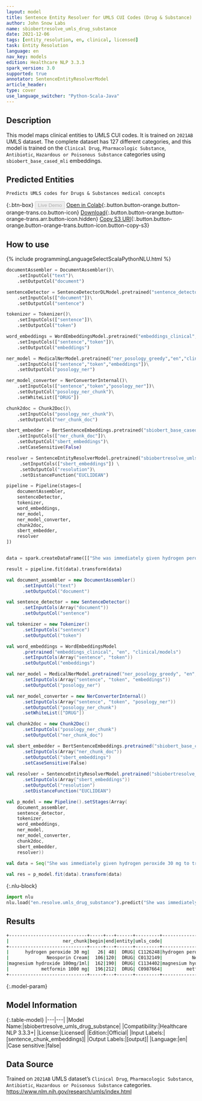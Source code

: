 ```yaml
---
layout: model
title: Sentence Entity Resolver for UMLS CUI Codes (Drug & Substance)
author: John Snow Labs
name: sbiobertresolve_umls_drug_substance
date: 2021-12-06
tags: [entity_resolution, en, clinical, licensed]
task: Entity Resolution
language: en
nav_key: models
edition: Healthcare NLP 3.3.3
spark_version: 3.0
supported: true
annotator: SentenceEntityResolverModel
article_header:
type: cover
use_language_switcher: "Python-Scala-Java"
---
```


## Description

This model maps clinical entities to UMLS CUI codes. It is trained on `2021AB` UMLS dataset. The complete dataset has 127 different categories, and this model is trained on the `Clinical Drug`, `Pharmacologic Substance`, `Antibiotic`, `Hazardous or Poisonous Substance` categories using `sbiobert_base_cased_mli` embeddings.

## Predicted Entities

`Predicts UMLS codes for Drugs & Substances medical concepts`

{:.btn-box}
<button class="button button-orange" disabled>Live Demo</button>
[Open in Colab](https://colab.research.google.com/github/JohnSnowLabs/spark-nlp-workshop/blob/master/tutorials/Certification_Trainings/Healthcare/24.Improved_Entity_Resolvers_in_SparkNLP_with_sBert.ipynb){:.button.button-orange.button-orange-trans.co.button-icon}
[Download](https://s3.amazonaws.com/auxdata.johnsnowlabs.com/clinical/models/sbiobertresolve_umls_drug_substance_en_3.3.3_3.0_1638802613409.zip){:.button.button-orange.button-orange-trans.arr.button-icon.hidden}
[Copy S3 URI](s3://auxdata.johnsnowlabs.com/clinical/models/sbiobertresolve_umls_drug_substance_en_3.3.3_3.0_1638802613409.zip){:.button.button-orange.button-orange-trans.button-icon.button-copy-s3}

## How to use

<div class="tabs-box" markdown="1">
{% include programmingLanguageSelectScalaPythonNLU.html %}

```python
documentAssembler = DocumentAssembler()\
    .setInputCol("text")\
    .setOutputCol("document")

sentenceDetector = SentenceDetectorDLModel.pretrained("sentence_detector_dl_healthcare","en","clinical/models")\
    .setInputCols(["document"])\
    .setOutputCol("sentence")

tokenizer = Tokenizer()\
    .setInputCols(["sentence"])\
    .setOutputCol("token")

word_embeddings = WordEmbeddingsModel.pretrained("embeddings_clinical","en","clinical/models")\
    .setInputCols(["sentence","token"])\
    .setOutputCol("embeddings")

ner_model = MedicalNerModel.pretrained("ner_posology_greedy","en","clinical/models")\
    .setInputCols(["sentence","token","embeddings"])\
    .setOutputCol("posology_ner")

ner_model_converter = NerConverterInternal()\
    .setInputCols(["sentence","token","posology_ner"])\
    .setOutputCol("posology_ner_chunk")\
    .setWhiteList(["DRUG"])

chunk2doc = Chunk2Doc()\
    .setInputCols("posology_ner_chunk")\
    .setOutputCol("ner_chunk_doc")

sbert_embedder = BertSentenceEmbeddings.pretrained("sbiobert_base_cased_mli",'en','clinical/models')\
    .setInputCols(["ner_chunk_doc"])\
    .setOutputCol("sbert_embeddings")\
    .setCaseSensitive(False)

resolver = SentenceEntityResolverModel.pretrained("sbiobertresolve_umls_drug_substance","en", "clinical/models") \
     .setInputCols(["sbert_embeddings"]) \
     .setOutputCol("resolution")\
     .setDistanceFunction("EUCLIDEAN")

pipeline = Pipeline(stages=[
    documentAssembler,
    sentenceDetector,
    tokenizer,
    word_embeddings,
    ner_model,
    ner_model_converter,
    chunk2doc,
    sbert_embedder,
    resolver
])


data = spark.createDataFrame([["She was immediately given hydrogen peroxide 30 mg to treat the infection on her leg, and has been advised Neosporin Cream for 5 days. She has a history of taking magnesium hydroxide 100mg/1ml and metformin 1000 mg."]]).toDF("text")

result = pipeline.fit(data).transform(data)
```
```scala
val document_assembler = new DocumentAssembler()
      .setInputCol("text")
      .setOutputCol("document")

val sentence_detector = new SentenceDetector()
      .setInputCols(Array("document"))
      .setOutputCol("sentence")

val tokenizer = new Tokenizer()
      .setInputCols("sentence")
      .setOutputCol("token")

val word_embeddings = WordEmbeddingsModel
      .pretrained("embeddings_clinical", "en", "clinical/models")
      .setInputCols(Array("sentence", "token"))
      .setOutputCol("embeddings")

val ner_model = MedicalNerModel.pretrained("ner_posology_greedy", "en", "clinical/models")
      .setInputCols(Array("sentence", "token", "embeddings"))
      .setOutputCol("posology_ner")

val ner_model_converter = new NerConverterInternal()
      .setInputCols(Array("sentence", "token", "posology_ner"))
      .setOutputCol("posology_ner_chunk")
      .setWhiteList(["DRUG"])

val chunk2doc = new Chunk2Doc()
      .setInputCols("posology_ner_chunk")
      .setOutputCol("ner_chunk_doc")

val sbert_embedder = BertSentenceEmbeddings.pretrained("sbiobert_base_cased_mli", "en","clinical/models")
      .setInputCols(Array("ner_chunk_doc"))
      .setOutputCol("sbert_embeddings")
      .setCaseSensitive(False)
    
val resolver = SentenceEntityResolverModel.pretrained("sbiobertresolve_umls_drug_substance", "en", "clinical/models")
      .setInputCols(Array("sbert_embeddings"))
      .setOutputCol("resolution")
      .setDistanceFunction("EUCLIDEAN")

val p_model = new Pipeline().setStages(Array(
    document_assembler,
    sentence_detector,
    tokenizer,
    word_embeddings,
    ner_model,
    ner_model_converter,
    chunk2doc,
    sbert_embedder,
    resolver))
    
val data = Seq("She was immediately given hydrogen peroxide 30 mg to treat the infection on her leg, and has been advised Neosporin Cream for 5 days. She has a history of taking magnesium hydroxide 100mg/1ml and metformin 1000 mg.").toDF("text")  

val res = p_model.fit(data).transform(data)
```


{:.nlu-block}
```python
import nlu
nlu.load("en.resolve.umls_drug_substance").predict("She was immediately given hydrogen peroxide 30 mg to treat the infection on her leg, and has been advised Neosporin Cream for 5 days. She has a history of taking magnesium hydroxide 100mg/1ml and metformin 1000 mg.")
```

</div>

## Results

```bash
+-----------------------------+-----+---+------+---------+--------------------------+------------------------------------------------------------+------------------------------------------------------------+
|                    ner_chunk|begin|end|entity|umls_code|               description|                                               all_k_results|                                           all_k_resolutions|
+-----------------------------+-----+---+------+---------+--------------------------+------------------------------------------------------------+------------------------------------------------------------+
|      hydrogen peroxide 30 mg|   26| 48|  DRUG| C1126248|hydrogen peroxide 30 MG/ML|C1126248:::C0304655:::C1605252:::C0304656:::C1154260:::C2...|hydrogen peroxide 30 MG/ML:::Hydrogen peroxide solution 3...|
|              Neosporin Cream|  106|120|  DRUG| C0132149|           Neosporin Cream|C0132149:::C0306959:::C4722788:::C0704071:::C0698988:::C1...|Neosporin Cream:::Neosporin Ointment:::Neomycin Sulfate C...|
|magnesium hydroxide 100mg/1ml|  162|190|  DRUG| C1134402|magnesium hydroxide 100 MG|C1134402:::C1126785:::C4317023:::C4051486:::C4047137:::C1...|magnesium hydroxide 100 MG:::magnesium hydroxide 100 MG/M...|
|            metformin 1000 mg|  196|212|  DRUG| C0987664|         metformin 1000 MG|C0987664:::C2719784:::C0978482:::C2719786:::C4282269:::C2...|metformin 1000 MG:::metFORMIN hydrochloride 1000 MG:::MET...|
+-----------------------------+-----+---+------+---------+--------------------------+------------------------------------------------------------+------------------------------------------------------------+
```

{:.model-param}
## Model Information

{:.table-model}
|---|---|
|Model Name:|sbiobertresolve_umls_drug_substance|
|Compatibility:|Healthcare NLP 3.3.3+|
|License:|Licensed|
|Edition:|Official|
|Input Labels:|[sentence_chunk_embeddings]|
|Output Labels:|[output]|
|Language:|en|
|Case sensitive:|false|

## Data Source

Trained on `2021AB` UMLS dataset’s `Clinical Drug`, `Pharmacologic Substance`, `Antibiotic`, `Hazardous or Poisonous Substance` categories. https://www.nlm.nih.gov/research/umls/index.html
